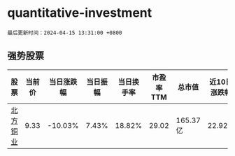 # quantitative-investment

`最后更新时间：2024-04-15 13:31:00 +0800`

## 强势股票

|股票|当前价|当日涨跌幅|当日振幅|当日换手率|市盈率TTM|总市值|近10日涨跌幅|
|----|----|----|----|----|----|----|----|
|[北方铜业](https://xueqiu.com/S/SZ000737)|9.33|-10.03%|7.43%|18.82%|29.02|165.37亿|22.92%|
